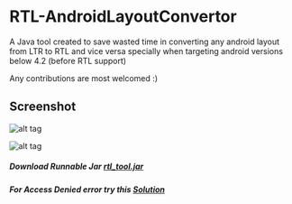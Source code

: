 # RTL-AndroidLayoutConvertor
A Java tool created to save wasted time in converting any android layout from LTR to RTL and vice versa specially when targeting android versions below 4.2 (before RTL support)

Any contributions are most welcomed :)

## Screenshot

![alt tag](https://github.com/abdallaadelessa/RTL-LayoutConvertor/blob/master/screenshots/screenshot1.png)

![alt tag](https://github.com/abdallaadelessa/RTL-LayoutConvertor/blob/master/screenshots/toolScreenShot.png)

##### Download Runnable Jar [rtl_tool.jar](https://github.com/abdallaadelessa/RTL-AndroidLayoutConvertor/tree/master/build/rtl_tool.jar)

##### For Access Denied error try this [Solution](http://stackoverflow.com/questions/7865160/access-is-denied-while-compiling-java-on-windows#answer-12462297)
